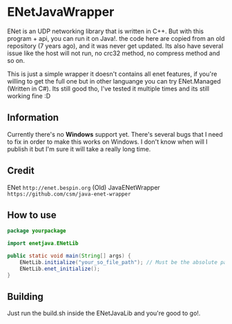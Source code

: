 # ENetJavaWrapper

ENet is an UDP networking library that is written in C++. But with this program + api, you can run it on Java!.
the code here are copied from an old repository (7 years ago), and it was never get updated. Its also have several issue
like the host will not run, no crc32 method, no compress method and so on.

This is just a simple wrapper it doesn't contains all enet features, if you're willing to get the full one but in other languange you can try ENet.Managed (Written in C#). Its still good tho, I've tested it multiple times and its still working fine :D

## Information

Currently there's no **Windows** support yet. There's several bugs that I need to fix in order to make this works on Windows. I don't know when will I publish it but I'm sure it will take a really long time.

## Credit

ENet `http://enet.bespin.org`
(Old) JavaENetWrapper `https://github.com/csm/java-enet-wrapper`

## How to use

```java
package yourpackage

import enetjava.ENetLib

public static void main(String[] args) {
    ENetLib.initialize("your_so_file_path"); // Must be the absolute path
    ENetLib.enet_initialize();
}
```

## Building

Just run the build.sh inside the ENetJavaLib and you're good to go!.
